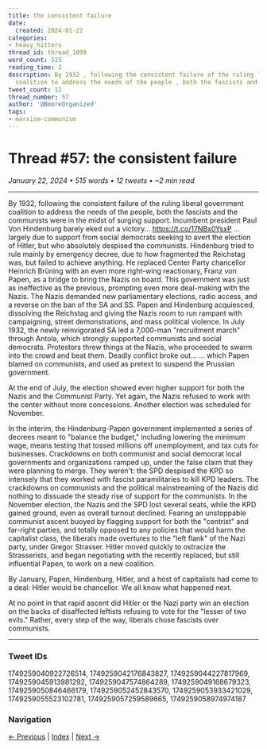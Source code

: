 ```yaml
---
title: the consistent failure
date:
  created: 2024-01-22
categories:
- heavy_hitters
thread_id: thread_1099
word_count: 515
reading_time: 2
description: By 1932 , following the consistent failure of the ruling liberal government
  coalition to address the needs of the people , both the fascists and the communists...
tweet_count: 12
thread_number: 57
author: '@BmoreOrganized'
tags:
- marxism-communism
---
```

# Thread #57: the consistent failure

*January 22, 2024 • 515 words • 12 tweets • ~2 min read*

---

By 1932, following the consistent failure of the ruling liberal government coalition to address the needs of the people, both the fascists and the communists were in the midst of surging support. Incumbent president Paul Von Hindenburg barely eked out a victory... https://t.co/17NBx0YsxP ... largely due to support from social democrats seeking to avert the election of Hitler, but who absolutely despised the communists. Hindenburg tried to rule mainly by emergency decree, due to how fragmented the Reichstag was, but failed to achieve anything. He replaced Center Party chancellor Heinrich Brüning with an even more right-wing reactionary, Franz von Papen, as a bridge to bring the Nazis on board. This government was just as ineffective as the previous, prompting even more deal-making with the Nazis. The Nazis demanded new parliamentary elections, radio access, and a reverse on the ban of the SA and SS. Papen and Hindenburg acquiesced, dissolving the Reichstag and giving the Nazis room to run rampant with campaigning, street demonstrations, and mass political violence. In July 1932, the newly reinvigorated SA led a 7,000-man "recruitment march" through Antola, which strongly supported communists and social democrats. Protestors threw things at the Nazis, who proceeded to swarm into the crowd and beat them. Deadly conflict broke out... ... which Papen blamed on communists, and used as pretext to suspend the Prussian government.

At the end of July, the election showed even higher support for both the Nazis and the Communist Party. Yet again, the Nazis refused to work with the center without more concessions. Another election was scheduled for November.

In the interim, the Hindenburg-Papen government implemented a series of decrees meant to "balance the budget," including lowering the minimum wage, means testing that tossed millions off unemployment, and tax cuts for businesses. Crackdowns on both communist and social democrat local governments and organizations ramped up, under the false claim that they were planning to merge. They weren't: the SPD despised the KPD so intensely that they worked with fascist paramilitaries to kill KPD leaders. The crackdowns on communists and the political mainstreaming of the Nazis did nothing to dissuade the steady rise of support for the communists. In the November election, the Nazis and the SPD lost several seats, while the KPD gained ground, even as overall turnout declined. Fearing an unstoppable communist ascent buoyed by flagging support for both the "centrist" and far-right parties, and totally opposed to any policies that would harm the capitalist class, the liberals made overtures to the "left flank" of the Nazi party, under Gregor Strasser. Hitler moved quickly to ostracize the Strasserists, and began negotiating with the recently replaced, but still influential Papen, to work on a new coalition.

By January, Papen, Hindenburg, Hitler, and a host of capitalists had come to a deal: Hitler would be chancellor. We all know what happened next.

At no point in that rapid ascent did Hitler or the Nazi party win an election on the backs of disaffected leftists refusing to vote for the "lesser of two evils." Rather, every step of the way, liberals chose fascists over communists.

---

### Tweet IDs
1749259040922726514, 1749259042176843827, 1749259044227817969, 1749259045913981292, 1749259047574864289, 1749259049168679323, 1749259050846466179, 1749259052452843570, 1749259053933421029, 1749259055523102781, 1749259057259589665, 1749259058974974187

### Navigation
[← Previous](056-*.md) | [Index](index.md) | [Next →](058-*.md)